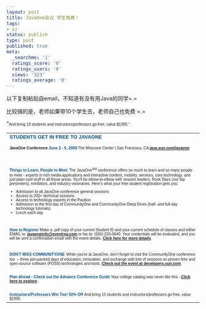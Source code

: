 ```yaml
---
layout: post
title: JavaOne会议 学生免费！
tags:
- zz
status: publish
type: post
published: true
meta:
  _searchme: '1'
  ratings_score: '0'
  ratings_users: '0'
  views: '323'
  ratings_average: '0'
---
```

以下复制粘贴自email，不知道有没有用Java的同学=.=

比较搞的是，老师如果带10个学生去，老师自己也免费 =.=

"<span style="font-family:Arial,Helvetica,sans-serif;font-size:x-small;">And bring 10 students and instructors/professors go free, value $1995."</span>
<table border="0" cellspacing="0" cellpadding="0" width="440">
<tbody>
<tr>
<td valign="top"><strong><span style="font-family:Arial,Helvetica,sans-serif;color:#005594;font-size:small;">STUDENTS GET IN FREE TO JAVAONE</span></strong>

<span style="font-size:x-small;"><strong><span style="font-family:Arial,Helvetica,sans-serif;">JavaOne Conference</span></strong><span style="font-family:Arial,Helvetica,sans-serif;">
<span style="color:#005594;"><strong>June 2 - 5, 2009</strong></span>
The Moscone Center | San Francisco, CA
<a href="http://java.sun.com/javaone/index.jsp?elq=BB28232C41C64DEEBDC7A53E3962ED0C" target="_blank"><strong>java.sun.com/javaone</strong></a></span></span></td>
</tr>
<tr>
<td valign="top"><img src="http://img.en25.com/eloquaimages/clients/MySQL/%7Bd3fce5a6-07d4-460f-9535-af233dd13784%7D_green_bar.gif" alt="" width="440" height="12" /></td>
</tr>
<tr>
<td valign="top"><strong><span style="font-family:Arial,Helvetica,sans-serif;color:#005594;font-size:x-small;">Things to Learn, People to Meet</span></strong>
<span style="font-family:Arial,Helvetica,sans-serif;font-size:x-small;">The JavaOne<sup>SM</sup> conference offers so much to learn and so many people to meet - experts in rich media applications and interactive content, mobility, services, core technology, and just plain cool stuff in all those areas. You’ll be elbow-to-elbow with session leaders, Rock Stars (our top presenters), exhibitors, and industry visionaries. Here’s what your free student registration gets you:
<ul>
	<li>Admission to all JavaOne conference general sessions</li>
	<li>Access to 200+ technical sessions</li>
	<li>Access to technology experts in the Pavilion</li>
	<li>Admission to the first day of CommunityOne and CommunityOne Deep Dives (half- and full-day technology tutorials)</li>
	<li>Lunch each day</li>
</ul>
</span></td>
</tr>
<tr>
<td valign="top"><img src="http://img.en25.com/eloquaimages/clients/MySQL/%7Bd3fce5a6-07d4-460f-9535-af233dd13784%7D_green_bar.gif" alt="" width="440" height="12" /></td>
</tr>
<tr>
<td valign="top"><span style="font-family:Arial,Helvetica,sans-serif;font-size:x-small;"><strong><span style="color:#005594;">How to Register</span></strong>
Make a .pdf copy of your current Student ID and your current schedule of classes and either EMAIL to: <a href="mailto:javaoneinfo@eventreg.com" target="_blank"><strong>javaoneinfo@eventreg.com</strong></a> or fax to: (650) 226-0840. Your credentials will be evaluated, and you will be sent a confirmation email with the event details. <a href="http://java.sun.com/javaone/2009/students_and_educators/index.jsp" target="_blank"><strong>Click here for more details</strong></a>.</span></td>
</tr>
<tr>
<td valign="top"><img src="http://img.en25.com/eloquaimages/clients/MySQL/%7Bd3fce5a6-07d4-460f-9535-af233dd13784%7D_green_bar.gif" alt="" width="440" height="12" /></td>
</tr>
<tr>
<td valign="top"><strong><span style="font-family:Arial,Helvetica,sans-serif;color:#005594;font-size:x-small;">DON'T MISS COMMUNITYONE</span></strong>
<span style="font-family:Arial,Helvetica,sans-serif;font-size:x-small;">While you’re at JavaOne, don’t forget to visit the CommunityOne conference too  – three jam-packed days of education, innovation, and exchange with lots of sessions on proven free and open-source software (FOSS) technologies and tools. <a href="http://developers.sun.com/events/communityone/2009/west/index.jsp" target="_blank"><strong>Check out the event at developers.sun.com</strong></a>.</span></td>
</tr>
<tr>
<td valign="top"><img src="http://img.en25.com/eloquaimages/clients/MySQL/%7Bd3fce5a6-07d4-460f-9535-af233dd13784%7D_green_bar.gif" alt="" width="440" height="12" /></td>
</tr>
<tr>
<td valign="top"><span style="font-family:Arial,Helvetica,sans-serif;font-size:x-small;"><strong><span style="color:#005594;">Plan Ahead - Check out the Advance Conference Guide</span></strong><span style="color:#005594;">
</span></span><span style="font-family:Arial,Helvetica,sans-serif;font-size:x-small;"> Your college catalog was never like this - <a href="http://java.sun.com/javaone/2009/pdfs/09J1_ACG_Alumni.pdf" target="_blank"><strong>Click here to explore</strong></a>.</span></td>
</tr>
<tr>
<td valign="top"><img src="http://img.en25.com/eloquaimages/clients/MySQL/%7Bd3fce5a6-07d4-460f-9535-af233dd13784%7D_green_bar.gif" alt="" width="440" height="12" /></td>
</tr>
<tr>
<td valign="top"><span style="font-family:Arial,Helvetica,sans-serif;font-size:x-small;"><strong><span style="color:#005594;">Instructors/Professors Win Too! 50% Off
</span></strong></span> <span style="font-family:Arial,Helvetica,sans-serif;font-size:x-small;">And bring 10 students and instructors/professors go free, value $1995.</span></td>
</tr>
</tbody></table>
